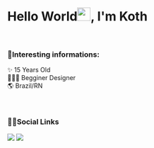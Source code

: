 <h1 align="left">Hello World<img src="https://raw.githubusercontent.com/kaueMarques/kaueMarques/master/hi.gif" width="30px">, I'm Koth</h1>
<br/>
<h3 align="left">💾Interesting informations:</h3>
✨ 15 Years Old<br/>
🕵🏻‍♂️ Begginer Designer<br/>
🌎 Brazil/RN<br/>
<br/>
<br/>
<h3 align="left">🐱‍👤Social Links</h3>
<div> 
  <a href="https://www.youtube.com/channel/UCoZHaCHYe9JTYlgUbhVn7iw" target="_blank"><img src="https://img.shields.io/badge/YouTube-FF0000?style=for-the-badge&logo=youtube&logoColor=white" target="_blank"></a>
  <a href="https://www.twitter.com/illegalkoth" target="_blank"><img src="https://img.shields.io/badge/Twitter-1DA1F2?style=for-the-badge&logo=twitter&logoColor=white" target="_blank"></a>
